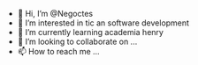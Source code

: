 - 👋 Hi, I’m @Negoctes
- 👀 I’m interested in tic an software development
- 🌱 I’m currently learning academia henry
- 💞️ I’m looking to collaborate on ...
- 📫 How to reach me ...

<!---
Negoctes/Negoctes is a ✨ special ✨ repository because its `README.md` (this file) appears on your GitHub profile.
You can click the Preview link to take a look at your changes.
--->
